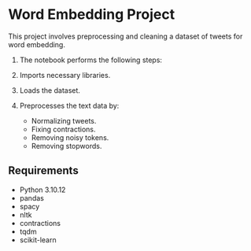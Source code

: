 # Word Embedding Project

This project involves preprocessing and cleaning a dataset of tweets for word embedding.

1. The notebook performs the following steps:
   
1. Imports necessary libraries.
2. Loads the dataset.
3. Preprocesses the text data by:
    - Normalizing tweets.
    - Fixing contractions.
    - Removing noisy tokens.
    - Removing stopwords.

## Requirements
- Python 3.10.12
- pandas
- spacy
- nltk
- contractions
- tqdm
- scikit-learn
